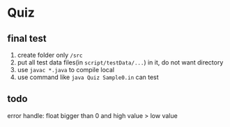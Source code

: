 # Quiz

## final test

1. create folder only `/src`
2. put all test data files(in `script/testData/...`) in it, do not want directory
3. use `javac *.java` to compile local
4. use command like `java Quiz Sample0.in` can test

## todo

error handle: float bigger than 0 and high value > low value